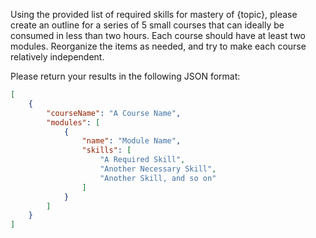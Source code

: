 Using the provided list of required skills for mastery of {topic}, please create an outline for a series of 5 small courses that can ideally be consumed in less than two hours. Each course should have at least two modules. Reorganize the items as needed, and try to make each course relatively independent. 

Please return your results in the following JSON format:
```json
[
    {
        "courseName": "A Course Name",
        "modules": [
            {
                "name": "Module Name",
                "skills": [
                    "A Required Skill",
                    "Another Necessary Skill",
                    "Another Skill, and so on"
                ]
            }
        ]
    }
]
```